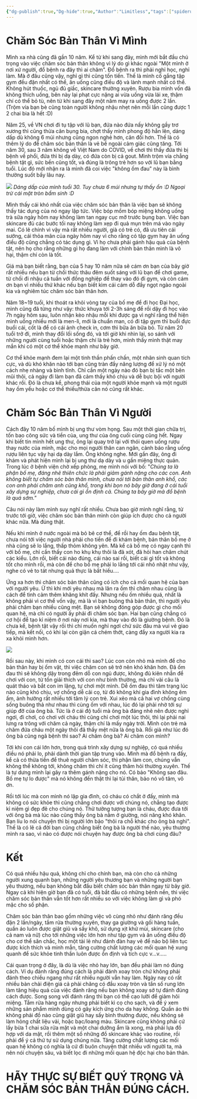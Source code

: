 ```yaml
---
{"dg-publish":true,"Dg-hide":true,"Author":"Limitless","tags":["spiderum","articles","Limitless","relationship","life","health",null],"permalink":"/articals/spiderum/cham-soc-ban-than-vi-minh-va-vi-nguoi/","dgPassFrontmatter":true}
---
```



# Chăm Sóc Bản Thân Vì Mình

Mình xa nhà cũng đã gần 10 năm. Kể từ khi sang đây, mình mới bắt đầu chú trọng vào việc chăm sóc bản thân không vì lý do gì khác ngoài "Một mình ở nơi xứ người, đổ bệnh ra đây thì ai chăm". Đổ bệnh ra thì phải nghỉ học, nghỉ làm. Mà ở đâu cũng vậy, nghỉ gì thì cũng tốn tiền. Thế là mình cố gắng tập gym đều đặn nhất có thể, ăn uống cũng điều độ và lành mạnh nhất có thể. Không hút thuốc, ngủ đủ giấc, skincare thường xuyên. Rượu bia mình vốn đã không thích uống, bên này lại phạt cực nặng ai vừa uống vừa lái xe, thậm chí có thể bỏ tù, nên từ khi sang đây một năm may ra uống được 2 lần. (Trộm vía bạn bè cũng toàn người không nhậu nhẹt nên mỗi lần cũng được 1 2 chai bia là hết :D)

Năm 25, về VN chơi đi tụ tập với lũ bạn, đứa nào đứa nấy không gầy trơ xương thì cũng thừa cân bụng bia, chợt thấy mình phong độ hẳn lên, dáng dấp dù không 6 múi nhưng cũng ngon nghẻ hơn, cân đối hơn. Thế là có thêm lý do để chăm sóc bản thân là vẻ bề ngoài cảm giác cũng tăng. Tới năm 30, sau 3 năm không về Việt Nam do COVID, về chơi thì thấy đứa thì bị bệnh về phổi, đứa thì bị dạ dày, có đứa còn bị cả gout. Mình trộm vía chẳng bệnh tật gì, sức bền cũng tốt, và đúng là trông trẻ hơn so với lũ bạn bằng tuổi. Lúc đó mới nhận ra là mình đã coi việc "không ốm đau" này là bình thường suốt bấy lâu nay.

![](https://i.imgur.com/AEqBVXN.png)
*Dáng dấp của mình tuổi 30. Tuy chưa 6 múi nhưng tự thấy ổn :D Ngoại trừ cái mặt tròn bẩm sinh :D*

Mình thấy cái khó nhất của việc chăm sóc bản thân là việc bạn sẽ không thấy tác dụng của nó ngay lập tức. Việc bóp mồm bóp miệng không uống trà sữa ngày hôm nay không làm tan ngay cục mỡ trước bụng bạn. Việc bạn skincare đủ các bước tối nay không làm xẹp đi quả mụn trên má vào ngày mai. Có lẽ chính vì vậy mà rất nhiều người, già có trẻ có, đã ưu tiên cái sướng, cái thỏa mãn của ngày hôm nay vì cho rằng có tập gym hay ăn uống điều độ cũng chẳng có tác dụng gì. Vì họ chưa phải gánh hậu quả của bệnh tật, nên họ cho rằng những gì họ đang làm với chính bản thân mình là vô hại, thậm chí còn là tốt.

Giá mà bạn biết rằng, bạn của 5 hay 10 năm nữa sẽ cám ơn bạn của bây giờ rất nhiều nếu bạn từ chối thức thâu đêm suốt sáng với lũ bạn để chơi game, từ chối đi nhậu cả tuần với đồng nghiệp để thay vào đó đi gym, và còn cám ơn bạn vì nhiều thứ khác nếu bạn biết kìm cái cám dỗ đầy ngọt ngào ngoài kia và nghiêm túc chăm sóc bản thân hơn.

Năm 18~19 tuổi, khi thoát ra khỏi vòng tay của bố mẹ để đi học Đại học, mình cũng đã từng như vậy: thức khuya tới 2-3h sáng để rồi dậy đi học vào 7h ngày hôm sau, luôn nhận kèo nhậu mỗi khi được gạ vì nghĩ rằng thể hiện mình uống nhiều mới là men-lì, mới là chuẩn man, có đi tập gym thì buổi đực buổi cái, cốt là để có cái ảnh check in, cơm thì bữa ăn bữa bỏ. Từ năm 20 tuổi trở đi, mình thay đổi lối sống đó, và tới giờ khi nhìn lại, so sánh với những người cùng tuổi hoặc thậm chí là trẻ hơn, mình thấy mình thật may mắn khi có một cơ thể khỏe mạnh như bây giờ.

Cơ thể khỏe mạnh đem lại một tinh thần phấn chấn, một nhân sinh quan tích cực, và dù khó khăn nào tới bạn cũng tràn đầy năng lượng để xử lý nó một cách nhẹ nhàng và bình tĩnh. Chỉ cần một ngày nào đó bạn bị tắc một bên mũi thôi, cả ngày đi làm bạn đã cảm thấy khó chịu và dễ bực bội với người khác rồi. Đó là chưa kể, phong thái của một người khỏe mạnh và một người hay ốm yếu hoặc cơ thể thiếu/thừa cân nó cũng rất khác.

# Chăm Sóc Bản Thân Vì Người

Cách đây 10 năm bố mình bị ung thư vòm họng. Sau một thời gian chữa trị, tốn bao công sức và tiền của, ung thư của ông cuối cùng cũng hết. Ngay khi biết tin mình hết ung thư, ông lại quay trở lại với thói quen uống rượu thay nước của mình, mặc cho mọi người thân can ngăn, cảnh báo rằng uống rượu liên tục vậy hại dạ dày lắm. Ông không nghe. Mới gần đây, ông đi khám và phát hiện mình lại bị ung thư dạ dày và u gần miệng thực quản. Trong lúc ở bệnh viện chờ xếp phòng, mẹ mình nói với bố: "*Chúng ta là phận bố mẹ, đáng nhẽ thiên chức là phải giảm gánh nặng cho các con. Anh không biết tự chăm sóc bản thân mình, chưa nói tới bản thân anh khổ, các con anh phải chăm anh cũng khổ, trong khi bọn nó bây giờ đang ở cái tuổi xây dựng sự nghiệp, chưa cái gì ổn định cả. Chúng ta bây giờ mà đổ bệnh là quá sớm."*

Câu nói này làm mình suy nghĩ rất nhiều. Chưa bao giờ mình nghĩ rằng, từ trước tới giờ, việc chăm sóc bản thân mình còn giúp ích được cho cả người khác nữa. Mà đúng thật.

Nếu khi mình ở nước ngoài mà bỏ bê cơ thể, để rồi hay ốm đau bệnh tật, chưa nói tới việc người nhà phải cho tiền để đi khám bệnh, bản thân bố mẹ ở nhà cũng sẽ lo lắng, thấp thỏm không yên. Mà kể cả bố mẹ có ngay cạnh thì với bố mẹ, chỉ cần thấy con ho khụ khụ thôi là đã xót, đã hỏi han chăm chút các kiểu. Lớn rồi, biết cái nào đúng, cái nào sai rồi, biết cái gì tốt và không tốt cho mình rồi, mà còn để cho bố mẹ phải lo lắng tới cái nhỏ nhặt như vậy, nghe có vẻ to tát nhưng quả thực là bất hiếu....

Ứng xa hơn thì chăm sóc bản thân cũng có ích cho cả mối quan hệ của bạn với người yêu. Ừ thì khi mới yêu nhau mà lăn ra ốm thì chăm nhau cũng là cách để tình cảm thêm khăng khít đấy. Nhưng nếu ốm nhiều quá, nhất là không phải vì cơ thể vốn vậy, mà là vì bạn buông thả bản thân, thì người yêu phải chăm bạn nhiều cũng mệt. Bạn sẽ không đóng góp được gì cho mối quan hệ, mà chỉ có người ấy phải đi chăm sóc bạn. Hai bạn cũng chẳng có cơ hội để tạo kỉ niệm ở nơi này nơi kia, mà thay vào đó là giường bệnh. Đó là chưa kể, bệnh tật vậy rồi thì chỉ muốn nghỉ ngơi chứ sức đâu mà vui vẻ giao tiếp, mà kết nối, có khi lại còn giận cá chém thớt, càng đẩy xa người kia ra xa khỏi mình hơn.

![](https://i.imgur.com/kLaJu65.png)

Rồi sau này, khi mình có con cái thì sao? Lúc con còn nhỏ mà mình để cho bản thân hay bị ốm vặt, thì việc chăm con sẽ trở nên khó khăn hơn. Đã ốm đau thì sẽ không dậy trong đêm dỗ con ngủ được, không đủ kiên nhẫn để chơi với con, từ tốn giải thích với con như bình thường, mà chỉ vài câu là quát tháo và bắt con im lặng, tự chơi một mình. Dễ ốm đau thì tâm trạng lúc nào cũng khó chịu, vợ chồng dễ cãi cọ, từ đó không khí gia đình không êm ấm, ảnh hưởng rất nhiều tới tâm lý con trẻ. Xui xẻo mà cả hai vợ chồng cùng sống buông thả như nhau thì cùng ốm với nhau, lúc đó lại phải nhờ tới sự giúp đỡ của ông bà. Tức là ở cái độ tuổi mà ông bà đáng nhẽ nên được nghỉ ngơi, đi chơi, có chơi với cháu thì cũng chỉ chơi một lúc thôi, thì lại phải nai lưng ra trông với chăm cả ngày, thậm chí là mấy ngày trời. Mình còn trẻ mà chăm đứa cháu một ngày thôi đã thấy mệt nữa là ông bà. Rồi giả như lúc đó ông bà cũng ngã bệnh thì sao? Ai chăm ông bà? Ai chăm con mình?

Tới khi con cái lớn hơn, trong quá trình xây dựng sự nghiệp, có quá nhiều điều nó phải lo, phải dành thời gian tập trung vào. Mình mà đổ bệnh ra đấy, kể cả có thừa tiền để thuê người chăm sóc, thì phận làm con, chúng vẫn không thể không tới, không chăm thì chí ít cũng thăm hỏi thường xuyên. Thế là tự dưng mình lại gây ra thêm gánh nặng cho nó. Có bảo "Không sao đâu. Bố mẹ tự lo được" mà nó không đến thật thì lại tủi thân, bảo nó vô tâm, vô ơn.

Rồi tới lúc mà con mình nó lập gia đình, có cháu có chắt ở đấy, mình mà không có sức khỏe thì cũng chẳng chơi được với chúng nó, chẳng tạo được kỉ niệm gì đẹp đẽ cho chúng nó. Thử tưởng tượng bạn là cháu, được đưa tới với ông bà mà lúc nào cũng thấy ông bà nằm ở giường, nói năng khó khăn. Bạn líu lo nói chuyện thì bị người lớn bảo "thôi ra chỗ khác cho ông bà nghỉ". Thế là có lẽ cả đời bạn cũng chẳng biết ông bà là người thế nào, yêu thương mình ra sao, vì nào có được nói chuyện hay được ông bà chơi cùng đâu?

# Kết

Có quá nhiều hậu quả, không chỉ cho chính bạn, mà còn cho cả những người xung quanh bạn, những người yêu thương bạn và những người bạn yêu thương, nếu bạn không bắt đầu biết chăm sóc bản thân ngay từ bây giờ. Ngay cả khi hiện giờ bạn đã có tuổi, đã bắt đầu có những bệnh nền, thì việc chăm sóc bản thân vẫn tốt hơn rất nhiều so với việc không làm gì và phó mặc cho số phận.

Chăm sóc bản thân bao gồm những việc vô cùng nhỏ như đánh răng đều đặn 2 lần/ngày, tắm rửa thường xuyên, thay ga giường và gối hàng tuần, quần áo luôn được giặt giũ và sấy khô, sử dụng xịt khử mùi, skincare (cho cả nam và nữ) cho tới những việc lớn hơn như tập gym và ăn uống điều độ cho cơ thể săn chắc, học một tài lẻ như đánh đàn hay vẽ để não bộ liên tục được kích thích và minh mẫn, tăng cường chất lượng các mối quan hệ xung quanh để sức khỏe tinh thần luôn được ổn định và tích cực v...v.....

Cái quan trọng ở đây, là dù là việc nhỏ hay lớn, bạn đều phải làm nó đúng cách. Ví dụ đánh răng đúng cách là phải đánh xoay tròn chứ không phải đánh theo chiều ngang như rất nhiều người vẫn hay làm. Ngày nay có rất nhiều bàn chải điện giá cả phải chăng có đầu xoay tròn và tần số rung lớn làm tăng hiệu quả của việc đánh răng nếu bạn không xoay sở tự đánh đúng cách được. Song song với đánh răng thì bạn có thể cạo lưỡi để giảm hôi miệng. Tắm rửa hàng ngày nhưng phải biết kì cọ cho sạch, và để ý xem những sản phẩm mình dùng có gây kích ứng cho da hay không. Quần áo thì không phải đồ nào cũng giặt giũ hay sấy bình thường được, nếu không sẽ làm hỏng chất liệu vải, hoặc bạc/loang màu. Skincare cũng không phải cứ lấy bừa 1 chai sữa rửa mặt và một chai dưỡng ẩm là xong, mà phải lựa đồ hợp với da mặt, rồi thêm một số những đồ skincare khác vào routine, rồi phải để ý cả thứ tự sử dụng chúng nữa. Tăng cường chất lượng các mối quan hệ không có nghĩa là cứ đi buôn chuyện thật nhiều với người ta, mà nên nói chuyện sâu, và biết lọc đi những mối quan hệ độc hại cho bản thân.

# HÃY THỰC SỰ BIẾT QUÝ TRỌNG VÀ CHĂM SÓC BẢN THÂN ĐÚNG CÁCH.